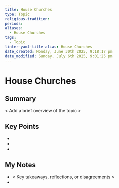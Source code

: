 ```yaml
---
title: House Churches
type: Topic
religious-tradition: 
periods: 
aliases:
  - House Churches
tags:
  - Topic
linter-yaml-title-alias: House Churches
date_created: Monday, June 30th 2025, 9:18:17 pm
date_modified: Sunday, July 6th 2025, 9:01:25 pm
---
```


# House Churches

## Summary
< Add a brief overview of the topic >

## Key Points
- 
- 
- 

## My Notes
- < Key takeaways, reflections, or disagreements >
- 